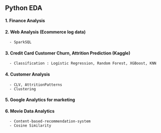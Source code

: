 
## Python EDA 

#### 1. Finance Analysis
#### 2. Web Analysis (Ecommerce log data)
      - SparkSQL
#### 3. Credit Card Customer Churn, Attrition Prediction (Kaggle)
      - Classification : Logistic Regression, Random Forest, XGBoost, KNN
#### 4. Customer Analysis
      - CLV, AttritionPatterns
      - Clustering
#### 5. Google Analytics for marketing
#### 6. Movie Data Analytics 
      - Content-based-recommendation-system
      - Cosine Similarity
